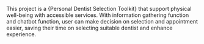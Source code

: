 This project is a {Personal Dentist Selection Toolkit} that support physical well-being with accessible services.
With information gathering function and chatbot function, user can make decision on selection and appointment easier, saving their time on selecting suitable dentist and enhance experience.
